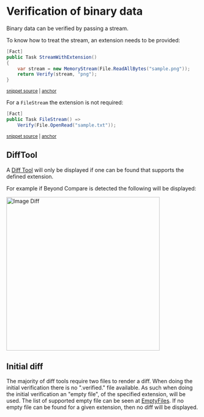 <!--
GENERATED FILE - DO NOT EDIT
This file was generated by [MarkdownSnippets](https://github.com/SimonCropp/MarkdownSnippets).
Source File: /docs/mdsource/binary.source.md
To change this file edit the source file and then run MarkdownSnippets.
-->

# Verification of binary data

Binary data can be verified by passing a stream.

To know how to treat the stream, an extension needs to be provided:

<!-- snippet: StreamWithExtension -->
<a id='snippet-streamwithextension'></a>
```cs
[Fact]
public Task StreamWithExtension()
{
    var stream = new MemoryStream(File.ReadAllBytes("sample.png"));
    return Verify(stream, "png");
}
```
<sup><a href='/src/Verify.Tests/Tests.cs#L344-L353' title='Snippet source file'>snippet source</a> | <a href='#snippet-streamwithextension' title='Start of snippet'>anchor</a></sup>
<!-- endSnippet -->

For a `FileStream` the extension is not required:

<!-- snippet: FileStream -->
<a id='snippet-filestream'></a>
```cs
[Fact]
public Task FileStream() =>
    Verify(File.OpenRead("sample.txt"));
```
<sup><a href='/src/Verify.Tests/Tests.cs#L355-L361' title='Snippet source file'>snippet source</a> | <a href='#snippet-filestream' title='Start of snippet'>anchor</a></sup>
<!-- endSnippet -->


## DiffTool

A [Diff Tool](diff-tool.md) will only be displayed if one can be found that supports the defined extension.

For example if Beyond Compare is detected the following will be displayed:

<img src="image-diff-result.png" alt="Image Diff" width="400">


## Initial diff

The majority of diff tools require two files to render a diff. When doing the initial verification there is no ".verified." file available. As such when doing the initial verification an "empty file", of the specified extension, will be used. The list of supported empty file can be seen at [EmptyFiles](/src/Verify.Xunit/EmptyFiles). If no empty file can be found for a given extension, then no diff will be displayed.
